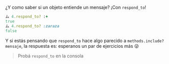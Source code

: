 ¿Y como saber si un objeto entiende un mensaje? ¡Con `respond_to`!

```ruby
ム 4.respond_to? :+
true
ム 4.respond_to? :zaraza
false
```

Y si estás pensando que `respond_to` hace algo parecido a `methods.include? mensaje`, la respuesta es:  esperanos un par de ejercicios más :stuck_out_tongue_winking_eye:

> Probá `respond_to` en la consola